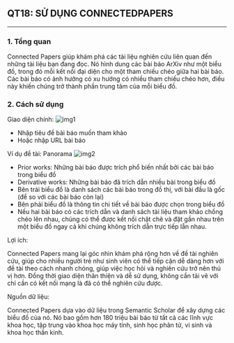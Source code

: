 ## QT18: SỬ DỤNG CONNECTEDPAPERS

---

### 1. Tổng quan

Connected Papers giúp khám phá các tài liệu nghiên cứu liên quan đến những tài liệu bạn đang đọc. Nó hình dung các bài báo ArXiv như một biểu đồ, trong đó mỗi kết nối đại diện cho một tham chiếu chéo giữa hai bài báo. Các bài báo có ảnh hưởng có xu hướng có nhiều tham chiếu chéo hơn, điều này khiến chúng trở thành phần trung tâm của mỗi biểu đồ.

### 2. Cách sử dụng

Giao diện chính:
![img1](https://i.imgur.com/eZyuxI1.png)

- Nhập tiêu đề bài báo muốn tham khảo
- Hoặc nhập URL bài báo

Ví dụ đề tài: Panorama
![img2](https://i.imgur.com/uGzWS53.png)

- Prior works: Những bài báo được trích phổ biến nhất bởi các bài báo trong biểu đồ
- Derivative works: Những bài báo đã trích dẫn nhiều bài trong biểu đồ
- Bên trái biểu đồ là danh sách các bài báo trong đồ thị, với bài đầu là gốc (để so với các bài báo còn lại)
- Bên phải biểu đồ là thông tin chi tiết về bài báo được chọn trong biểu đồ
- Nếu hai bài báo có các trích dẫn và danh sách tài liệu tham khảo chồng chéo lên nhau, chúng có thể được kết nối chặt chẽ và đặt gần nhau trên một biểu đồ ngay cả khi chúng không trích dẫn trực tiếp lẫn nhau.

Lợi ích: 

Connected Papers mang lại góc nhìn khám phá rộng hơn về đề tài nghiên cứu, giúp cho nhiều người trẻ như sinh viên có thể tiếp cận dễ dàng hơn với đề tài theo cách nhanh chóng, giúp việc học hỏi và nghiên cứu trở nên thú vị hơn. Đồng thời giao diện thân thiện và dễ sử dụng, không cần tải vê với chỉ cần có kết nối mạng là đã có thể nghiên cứu được.

Nguồn dữ liệu:

Connected Papers dựa vào dữ liệu trong Semantic Scholar để xây dựng các biểu đồ của nó. Nó bao gồm hơn 180 triệu bài báo từ tất cả các lĩnh vực khoa học, tập trung vào khoa học máy tính, sinh học phân tử, vi sinh và khoa học thần kinh.

